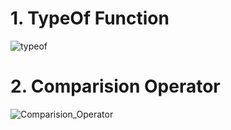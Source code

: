 # 1. TypeOf Function

![typeof](https://github.com/ApurbaKumarMajumder/Backend_Development/assets/65047407/3c9749ec-0964-4792-8cf8-16121b214f06)


# 2. Comparision Operator

![Comparision_Operator](https://github.com/ApurbaKumarMajumder/Backend_Development/assets/65047407/1ebdc5b1-ba1d-46f9-86b4-a85fcacad25a)
